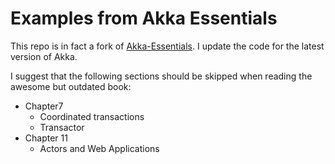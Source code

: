 # Examples from Akka Essentials
This repo is in fact a fork of [Akka-Essentials](https://github.com/write2munish/Akka-Essentials). I update the code for the latest version of Akka.

I suggest that the following sections should be skipped when reading the awesome but outdated book:
+ Chapter7 
  - Coordinated transactions
  - Transactor
+ Chapter 11
  - Actors and Web Applications